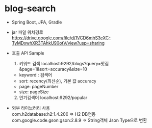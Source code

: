 # blog-search </br>
- Spring Boot, JPA, Gradle </br>
- jar 파일 위치경로 </br>
  https://drive.google.com/file/d/1VCD6mhS3cXC-TyMDxwhXR3TAhkU90otV/view?usp=sharing
- 호출 API Sample </br>
  1. 키워드 검색 localhost:9292/blogs?query=맛집&page=1&sort=accuracy&size=10 </br>
    - keyword : 검색어
    - sort: recency(최신순), 기본 값 accuracy </br>
    - page: pageNumber </br>
    - size: pageSize </br>
  2. 인기검색어 localhost:9292/popular </br>

- 외부 라이브러리 사용 </br>
 com.h2database:h2:1.4.200 => H2 DB연동 </br>
 com.google.code.gson:gson:2.8.9 => String객체 Json Type으로 변환 </br>
